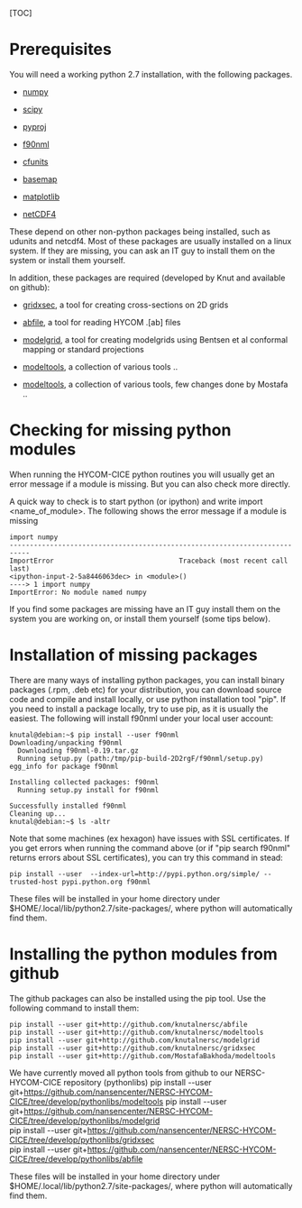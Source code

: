 [TOC]

# Prerequisites

You will need a  working python 2.7 installation, with the following packages.

* [numpy](https://pypi.python.org/pypi/numpy)

* [scipy](https://pypi.python.org/pypi/scipy)

* [pyproj](https://pypi.python.org/pypi/pyproj)

* [f90nml](https://pypi.python.org/pypi/f90nml)

* [cfunits](https://pypi.python.org/pypi/cfunits)

* [basemap](https://pypi.python.org/pypi/basemap)

* [matplotlib](https://pypi.python.org/pypi/matplotlib)

* [netCDF4](https://pypi.python.org/pypi/netCDF4)

These depend on other non-python packages being installed, such as udunits and netcdf4. Most of these packages are usually installed on a linux system. If they are missing, you can ask an IT guy to install them on the system  or install them yourself.

In addition, these packages are required (developed by Knut and available on github):

* [gridxsec](https://github.com/knutalnersc/gridxsec), a tool for creating cross-sections on 2D grids 

* [abfile](https://github.com/knutalnersc/abfile), a tool for reading HYCOM .[ab] files 

* [modelgrid](https://github.com/knutalnersc/modelgrid), a tool for creating modelgrids using Bentsen et al conformal mapping or standard projections 

* [modeltools](https://github.com/knutalnersc/modeltools), a collection of various tools .. 

* [modeltools](https://github.com/MostafaBakhoda/modeltools), a collection of various tools, few changes done by Mostafa ..

# Checking for missing python modules

When running the HYCOM-CICE python routines you will usually get an error message if a module is missing. But you can also check more directly.

A quick way to check is to start python (or ipython) and write import <name_of_module>. The following shows the error message if a module is missing

    import numpy
    ---------------------------------------------------------------------------
    ImportError                               Traceback (most recent call last)
    <ipython-input-2-5a8446063dec> in <module>()
    ----> 1 import numpy
    ImportError: No module named numpy

If you find some packages are missing have an IT guy install them on the system you are working on, or install them yourself (some tips below). 

# Installation of missing packages

There are many ways of installing python packages, you can install binary packages (.rpm, .deb etc) for your distribution, you can download source code and compile and install locally, or use python installation tool "pip".
If you need to install a package locally, try to use pip, as it is usually the easiest. The following will install f90nml under your local user account:

    knutal@debian:~$ pip install --user f90nml
    Downloading/unpacking f90nml
      Downloading f90nml-0.19.tar.gz
      Running setup.py (path:/tmp/pip-build-2D2rgF/f90nml/setup.py) egg_info for package f90nml
    
    Installing collected packages: f90nml
      Running setup.py install for f90nml
    
    Successfully installed f90nml
    Cleaning up...
    knutal@debian:~$ ls -altr

Note that some machines (ex hexagon) have issues  with SSL certificates. If you get errors when running the command above (or if "pip search f90nml" returns errors about SSL certificates), you can try this command in stead:

    pip install --user  --index-url=http://pypi.python.org/simple/ --trusted-host pypi.python.org f90nml

These files will be installed in your home directory under $HOME/.local/lib/python2.7/site-packages/, where python will automatically find them.





# Installing the python modules from github

The github packages can also be installed using the pip tool.  Use the following command to install them:

    pip install --user git+http://github.com/knutalnersc/abfile
    pip install --user git+http://github.com/knutalnersc/modeltools
    pip install --user git+http://github.com/knutalnersc/modelgrid
    pip install --user git+http://github.com/knutalnersc/gridxsec
    pip install --user git+http://github.com/MostafaBakhoda/modeltools

We have currently moved all python tools from github to our NERSC-HYCOM-CICE repository (pythonlibs)
   pip install --user git+https://github.com/nansencenter/NERSC-HYCOM-CICE/tree/develop/pythonlibs/modeltools 
   pip install --user git+https://github.com/nansencenter/NERSC-HYCOM-CICE/tree/develop/pythonlibs/modelgrid     
   pip install --user git+https://github.com/nansencenter/NERSC-HYCOM-CICE/tree/develop/pythonlibs/gridxsec     
   pip install --user git+https://github.com/nansencenter/NERSC-HYCOM-CICE/tree/develop/pythonlibs/abfile     

These files will be installed in your home directory under $HOME/.local/lib/python2.7/site-packages/, where python will automatically find them.
